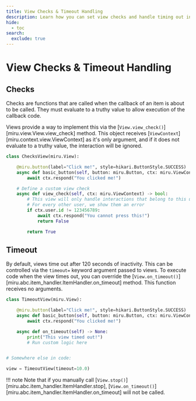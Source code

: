 ```yaml
---
title: View Checks & Timeout Handling
description: Learn how you can set view checks and handle timing out in miru.
hide:
  - toc
search:
  exclude: true
---
```


# View Checks & Timeout Handling

## Checks

Checks are functions that are called when the callback of an item is about to be called.
They must evaluate to a truthy value to allow execution of the callback code.

Views provide a way to implement this via the [`View.view_check()`][miru.view.View.view_check] method.
This object receives [`ViewContext`][miru.context.view.ViewContext] as it's only argument, and if it
does not evaluate to a truthy value, the interaction will be ignored.

```py
class ChecksView(miru.View):

    @miru.button(label="Click me!", style=hikari.ButtonStyle.SUCCESS)
    async def basic_button(self, button: miru.Button, ctx: miru.ViewContext) -> None:
        await ctx.respond("You clicked me!")

    # Define a custom view check
    async def view_check(self, ctx: miru.ViewContext) -> bool:
        # This view will only handle interactions that belong to this user
        # For every other user, we show them an error
        if ctx.user.id != 123456789:
            await ctx.respond("You cannot press this!")
            return False

        return True
```

## Timeout

By default, views time out after 120 seconds of inactivity. This can be controlled via the `timeout=`
keyword argument passed to views. To execute code when the view times out, you can override the
[`View.on_timeout()`][miru.abc.item_handler.ItemHandler.on_timeout] method. This function receives no arguments.

```py
class TimeoutView(miru.View):

    @miru.button(label="Click me!", style=hikari.ButtonStyle.SUCCESS)
    async def basic_button(self, button: miru.Button, ctx: miru.ViewContext) -> None:
        await ctx.respond("You clicked me!")

    async def on_timeout(self) -> None:
        print("This view timed out!")
        # Run custom logic here


# Somewhere else in code:

view = TimeoutView(timeout=10.0)
```

!!! note
    Note that if you manually call [`View.stop()`][miru.abc.item_handler.ItemHandler.stop], [`View.on_timeout()`][miru.abc.item_handler.ItemHandler.on_timeout] will not be called.
